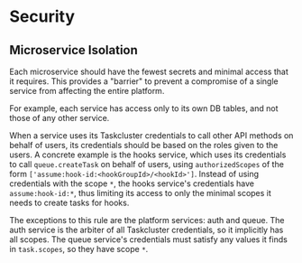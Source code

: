 # Security

## Microservice Isolation 

Each microservice should have the fewest secrets and minimal access that it requires.
This provides a "barrier" to prevent a compromise of a single service from affecting the entire platform.

For example, each service has access only to its own DB tables, and not those of any other service.

When a service uses its Taskcluster credentials to call other API methods on behalf of users, its credentials should be based on the roles given to the users.
A concrete example is the hooks service, which uses its credentials to call `queue.createTask` on behalf of users, using `authorizedScopes` of the form `['assume:hook-id:<hookGroupId>/<hookId>']`.
Instead of using credentials with the scope `*`, the hooks service's credentials have `assume:hook-id:*`, thus limiting its access to only the minimal scopes it needs to create tasks for hooks.

The exceptions to this rule are the platform services: auth and queue.
The auth service is the arbiter of all Taskcluster credentials, so it implicitly has all scopes.
The queue service's credentials must satisfy any values it finds in `task.scopes`, so they have scope `*`.
